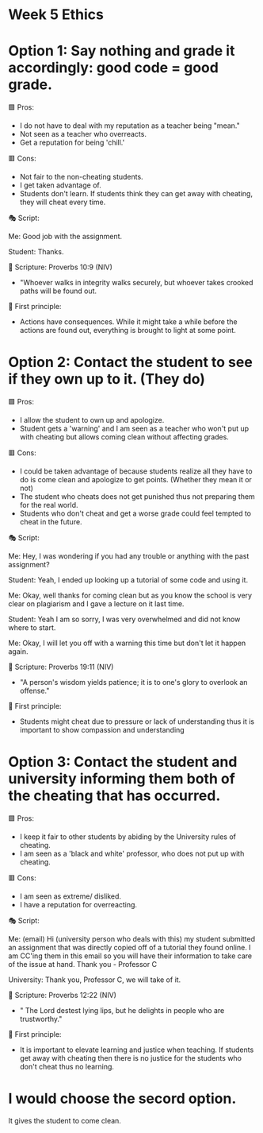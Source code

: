 # Week 5 Ethics

# Option 1: Say nothing and grade it accordingly: good code = good grade. 
🟩 Pros:
- I do not have to deal with my reputation as a teacher being "mean." 
- Not seen as a teacher who overreacts. 
- Get a reputation for being 'chill.'


🟥 Cons:
- Not fair to the non-cheating students. 
- I get taken advantage of.
- Students don't learn. If students think they can get away with cheating, they will cheat every time. 


🎭 Script: 

Me: Good job with the assignment.

Student: Thanks.


📖 Scripture: Proverbs 10:9 (NIV)
- "Whoever walks in integrity walks securely, but whoever takes crooked paths will be found out. 

🤔 First principle: 
- Actions have consequences. While it might take a while before the actions are found out, everything is brought to light at some point. 

# Option 2: Contact the student to see if they own up to it. (They do)
🟩 Pros: 
- I allow the student to own up and apologize. 
- Student gets a 'warning' and I am seen as a teacher who won't put up with cheating but allows coming clean without affecting grades.


🟥 Cons:
- I could be taken advantage of because students realize all they have to do is come clean and apologize to get points. (Whether they mean it or not)
- The student who cheats does not get punished thus not preparing them for the real world. 
- Students who don't cheat and get a worse grade could feel tempted to cheat in the future.

🎭 Script:

Me: Hey, I was wondering if you had any trouble or anything with the past assignment?

Student: Yeah, I ended up looking up a tutorial of some code and using it. 

Me: Okay, well thanks for coming clean but as you know the school is very clear on plagiarism and I gave a lecture on it last time.

Student: Yeah I am so sorry, I was very overwhelmed and did not know where to start.

Me: Okay, I will let you off with a warning this time but don't let it happen again. 


📖 Scripture: Proverbs 19:11  (NIV)
- "A person's wisdom yields patience; it is to one's glory to overlook an offense."

🤔 First principle:
- Students might cheat due to pressure or lack of understanding thus it is important to show compassion and understanding

# Option 3: Contact the student and university informing them both of the cheating that has occurred. 
🟩 Pros:
- I keep it fair to other students by abiding by the University rules of cheating. 
- I am seen as a 'black and white' professor, who does not put up with cheating.


🟥 Cons:
- I am seen as extreme/ disliked.
- I have a reputation for overreacting. 

🎭 Script:

Me: (email) Hi (university person who deals with this) my student submitted an assignment that was directly copied off of a tutorial they found online. I am CC'ing them in this email so you will have their information to take care of the issue at hand. Thank you - Professor C

University: Thank you, Professor C, we will take of it. 


📖 Scripture: Proverbs 12:22 (NIV)
- " The Lord destest lying lips, but he delights in people who are trustworthy."


🤔 First principle:
- It is important to elevate learning and justice when teaching. If students get away with cheating then there is no justice for the students who don't cheat thus no learning. 


# I would choose the secord option.
It gives the student to come clean. 
